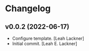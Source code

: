 Changelog
=========


v0.0.2 (2022-06-17)
-------------------
- Configure template. [Leah Lackner]
- Initial commit. [Leah E. Lackner]


